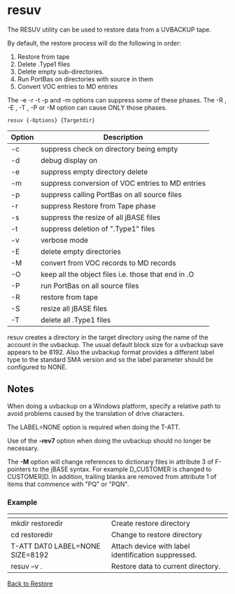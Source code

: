 # resuv

<PageHeader />

The RESUV utility can be used to restore data from a UVBACKUP tape.

By default, the restore process will do the following in order:

1. Restore from tape
2. Delete .Type1 files
3. Delete empty sub-directories.
4. Run PortBas on directories with source in them
5. Convert VOC entries to MD entries

The -e -r -t -p and -m options can suppress some of these phases. The -R , -E , -T , -P or -M option can cause ONLY those phases.

```
resuv {-Options} {Targetdir}
```

| Option | Description |
| --- | --- |
| -c | suppress check on directory being empty |
| -d | debug display on |
| -e | suppress empty directory delete |
| -m | suppress conversion of VOC entries to MD entries |
| -p | suppress calling PortBas on all source files |
| -r | suppress Restore from Tape phase |
| -s | suppress the resize of all jBASE files |
| -t | suppress deletion of ".Type1" files |
| -v | verbose mode |
| -E | delete empty directories |
| -M | convert from VOC records to MD records |
| -O | keep all the object files i.e. those that end in .O |
| -P | run PortBas on all source files |
| -R | restore from tape |
| -S | resize all jBASE files |
| -T | delete all .Type1 files |

resuv creates a directory in the target directory using the name of the account in the uvbackup. The usual default block size for a uvbackup save appears to be 8192. Also the uvbackup format provides a different label type to the standard SMA version and so the label parameter should be configured to NONE.

## Notes

When doing a uvbackup on a Windows platform, specify a relative path to avoid problems caused by the translation of drive characters.

The LABEL=NONE option is required when doing the T-ATT.

Use of the **-rev7** option when doing the uvbackup should no longer be necessary.

The **-M** option will change references to dictionary files in attribute 3 of F-pointers to the jBASE syntax. For example D\_CUSTOMER is changed to CUSTOMER]D. In addition, trailing blanks are removed from attribute 1 of items that commence with "PQ" or "PQN".

### Example

| <!----> | <!----> |
| --- | --- |
| mkdir restoredir | Create restore directory |
| cd restoredir | Change to restore directory |
| T-ATT DAT0 LABEL=NONE SIZE=8192 | Attach device with label identification suppressed. |
| resuv –v . | Restore data to current directory. |

[Back to Restore](./../README.md)
  
<PageFooter />
